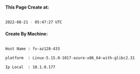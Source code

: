 
   
#### This Page Create at:

```bash

2022-08-21 - 05:47:27 UTC

```

#### Create By Machine:

```bash

Host Name : fv-az128-433

platform  : Linux-5.15.0-1017-azure-x86_64-with-glibc2.31

Ip Local  : 10.1.0.177

```

